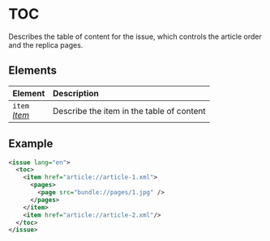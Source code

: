 # TOC

Describes the table of content for the issue, which controls the article order and the replica pages.

## Elements

| Element                                | Description                               |
| :------------------------------------- | :---------------------------------------- |
| `item` <br/> _[Item](<./TOC Item.md>)_ | Describe the item in the table of content |

## Example

```xml
<issue lang="en">
  <toc>
    <item href="article://article-1.xml">
      <pages>
        <page src="bundle://pages/1.jpg" />
      </pages>
    </item>
    <item href="article://article-2.xml"/>
  </toc>
</issue>
``` 
